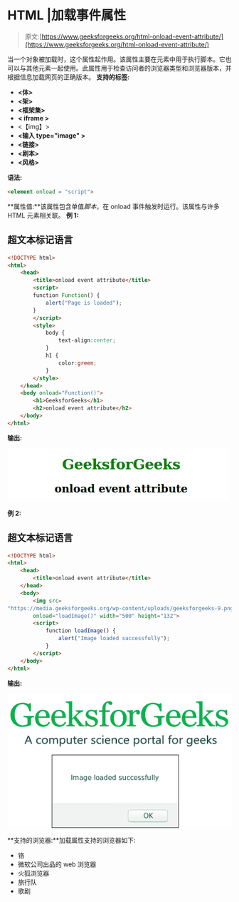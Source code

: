 # HTML |加载事件属性

> 原文:[https://www.geeksforgeeks.org/html-onload-event-attribute/](https://www.geeksforgeeks.org/html-onload-event-attribute/)

当一个对象被加载时，这个属性起作用。该属性主要在元素中用于执行脚本。它也可以与其他元素一起使用。此属性用于检查访问者的浏览器类型和浏览器版本，并根据信息加载网页的正确版本。
**支持的标签:**

*   **<体>**
*   **<架>**
*   **<框架集>**
*   **< iframe >**
*   <【img】>
*   **<输入 type="image" >**
*   **<链接>**
*   **<剧本>**
*   **<风格>**

**语法:**

```html
<element onload = "script">
```

**属性值:**该属性包含单值*脚本*，在 onload 事件触发时运行。该属性与许多 HTML 元素相关联。
**例 1:**

## 超文本标记语言

```html
<!DOCTYPE html>
<html>
    <head>
        <title>onload event attribute</title>
        <script>
        function Function() {
            alert("Page is loaded");
        }
        </script>
        <style>
            body {
                text-align:center;
            }
            h1 {
                color:green;
            }
        </style>
    </head>
    <body onload="Function()">
        <h1>GeeksforGeeks</h1>
        <h2>onload event attribute</h2>
    </body>
</html>
```

**输出:**

![](img/fa8bb1bc044b4220a86623ba0fe477ab.png)

**例 2:**

## 超文本标记语言

```html
<!DOCTYPE html>
<html>
    <head>
        <title>onload event attribute</title>
    </head>
    <body>
        <img src=
"https://media.geeksforgeeks.org/wp-content/uploads/geeksforgeeks-9.png"
        onload="loadImage()" width="500" height="132">
        <script>
            function loadImage() {
                alert("Image loaded successfully");
            }
        </script>
    </body>
</html>                   
```

**输出:**

![](img/afa524beb372bf74c8e7a216d69e9d59.png)

**支持的浏览器:**加载属性支持的浏览器如下:

*   铬
*   微软公司出品的 web 浏览器
*   火狐浏览器
*   旅行队
*   歌剧